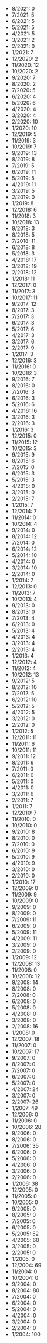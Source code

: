 *  8/2021: 0
*  7/2021: 5
*  6/2021: 5
*  5/2021: 5
*  4/2021: 5
*  3/2021: 2
*  2/2021: 0
*  1/2021: 7
*  12/2020: 2
*  11/2020: 12
*  10/2020: 2
*  9/2020: 7
*  8/2020: 2
*  7/2020: 5
*  6/2020: 4
*  5/2020: 6
*  4/2020: 4
*  3/2020: 4
*  2/2020: 10
*  1/2020: 10
*  12/2019: 5
*  11/2019: 3
*  10/2019: 7
*  9/2019: 13
*  8/2019: 8
*  7/2019: 5
*  6/2019: 11
*  5/2019: 5
*  4/2019: 11
*  3/2019: 5
*  2/2019: 0
*  1/2019: 8
*  12/2018: 6
*  11/2018: 3
*  10/2018: 13
*  9/2018: 3
*  8/2018: 5
*  7/2018: 11
*  6/2018: 8
*  5/2018: 3
*  4/2018: 17
*  3/2018: 19
*  2/2018: 12
*  1/2018: 11
*  12/2017: 0
*  11/2017: 3
*  10/2017: 11
*  9/2017: 12
*  8/2017: 3
*  7/2017: 3
*  6/2017: 3
*  5/2017: 6
*  4/2017: 3
*  3/2017: 6
*  2/2017: 9
*  1/2017: 3
*  12/2016: 3
*  11/2016: 0
*  10/2016: 3
*  9/2016: 7
*  8/2016: 0
*  7/2016: 3
*  6/2016: 3
*  5/2016: 6
*  4/2016: 16
*  3/2016: 3
*  2/2016: 3
*  1/2016: 3
*  12/2015: 0
*  11/2015: 12
*  10/2015: 3
*  9/2015: 9
*  8/2015: 6
*  7/2015: 0
*  6/2015: 3
*  5/2015: 3
*  4/2015: 0
*  3/2015: 0
*  2/2015: 7
*  1/2015: 7
*  12/2014: 7
*  11/2014: 0
*  10/2014: 4
*  9/2014: 0
*  8/2014: 12
*  7/2014: 0
*  6/2014: 12
*  5/2014: 10
*  4/2014: 0
*  3/2014: 10
*  2/2014: 0
*  1/2014: 7
*  12/2013: 0
*  11/2013: 7
*  10/2013: 4
*  9/2013: 0
*  8/2013: 0
*  7/2013: 4
*  6/2013: 0
*  5/2013: 4
*  4/2013: 4
*  3/2013: 4
*  2/2013: 4
*  1/2013: 4
*  12/2012: 4
*  11/2012: 4
*  10/2012: 13
*  9/2012: 5
*  8/2012: 10
*  7/2012: 5
*  6/2012: 10
*  5/2012: 5
*  4/2012: 5
*  3/2012: 0
*  2/2012: 0
*  1/2012: 5
*  12/2011: 11
*  11/2011: 6
*  10/2011: 11
*  9/2011: 12
*  8/2011: 6
*  7/2011: 0
*  6/2011: 0
*  5/2011: 0
*  4/2011: 0
*  3/2011: 6
*  2/2011: 7
*  1/2011: 7
*  12/2010: 7
*  11/2010: 0
*  10/2010: 0
*  9/2010: 8
*  8/2010: 0
*  7/2010: 0
*  6/2010: 9
*  5/2010: 9
*  4/2010: 9
*  3/2010: 0
*  2/2010: 0
*  1/2010: 17
*  12/2009: 0
*  11/2009: 9
*  10/2009: 0
*  9/2009: 0
*  8/2009: 0
*  7/2009: 11
*  6/2009: 0
*  5/2009: 11
*  4/2009: 11
*  3/2009: 0
*  2/2009: 0
*  1/2009: 12
*  12/2008: 13
*  11/2008: 0
*  10/2008: 12
*  9/2008: 14
*  8/2008: 0
*  7/2008: 0
*  6/2008: 0
*  5/2008: 0
*  4/2008: 0
*  3/2008: 0
*  2/2008: 16
*  1/2008: 0
*  12/2007: 18
*  11/2007: 0
*  10/2007: 17
*  9/2007: 0
*  8/2007: 0
*  7/2007: 0
*  6/2007: 0
*  5/2007: 0
*  4/2007: 24
*  3/2007: 0
*  2/2007: 26
*  1/2007: 49
*  12/2006: 0
*  11/2006: 0
*  10/2006: 28
*  9/2006: 0
*  8/2006: 0
*  7/2006: 35
*  6/2006: 0
*  5/2006: 0
*  4/2006: 0
*  3/2006: 0
*  2/2006: 0
*  1/2006: 38
*  12/2005: 0
*  11/2005: 0
*  10/2005: 0
*  9/2005: 0
*  8/2005: 0
*  7/2005: 0
*  6/2005: 0
*  5/2005: 52
*  4/2005: 60
*  3/2005: 0
*  2/2005: 0
*  1/2005: 0
*  12/2004: 69
*  11/2004: 0
*  10/2004: 0
*  9/2004: 0
*  8/2004: 80
*  7/2004: 0
*  6/2004: 0
*  5/2004: 0
*  4/2004: 0
*  3/2004: 0
*  2/2004: 0
*  1/2004: 100